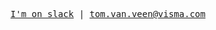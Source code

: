 <p align="center">
  <samp>
    <a href="https://visma.slack.com/team/UQ7B8R18S">I'm on slack</a> |
    <a href="mailto:tom.van.veen@visma.com">tom.van.veen@visma.com</a>
  </samp>
</p>
